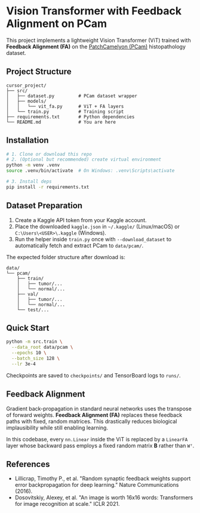 # Vision Transformer with Feedback Alignment on PCam

This project implements a lightweight Vision Transformer (ViT) trained with **Feedback Alignment (FA)** on the [PatchCamelyon (PCam)](https://www.kaggle.com/c/histopathologic-cancer-detection) histopathology dataset.

## Project Structure

```
cursor_project/
├── src/
│   ├── dataset.py         # PCam dataset wrapper
│   ├── models/
│   │   └── vit_fa.py      # ViT + FA layers
│   └── train.py           # Training script
├── requirements.txt       # Python dependencies
└── README.md              # You are here
```

## Installation

```bash
# 1. Clone or download this repo
# 2. (Optional but recommended) create virtual environment
python -m venv .venv
source .venv/bin/activate  # On Windows: .venv\Scripts\activate

# 3. Install deps
pip install -r requirements.txt
```

## Dataset Preparation

1. Create a Kaggle API token from your Kaggle account.
2. Place the downloaded `kaggle.json` in `~/.kaggle/` (Linux/macOS) or `C:\Users\<USER>\.kaggle` (Windows).
3. Run the helper inside `train.py` once with `--download_dataset` to automatically fetch and extract PCam to `data/pcam/`.

The expected folder structure after download is:

```
data/
└── pcam/
    ├── train/
    │   ├── tumor/...
    │   └── normal/...
    ├── val/
    │   ├── tumor/...
    │   └── normal/...
    └── test/...
```

## Quick Start

```bash
python -m src.train \
  --data_root data/pcam \
  --epochs 10 \
  --batch_size 128 \
  --lr 3e-4
```

Checkpoints are saved to `checkpoints/` and TensorBoard logs to `runs/`.

## Feedback Alignment

Gradient back-propagation in standard neural networks uses the transpose of forward weights. **Feedback Alignment (FA)** replaces these feedback paths with fixed, random matrices. This drastically reduces biological implausibility while still enabling learning.

In this codebase, every `nn.Linear` inside the ViT is replaced by a `LinearFA` layer whose backward pass employs a fixed random matrix **B** rather than `Wᵀ`.

## References

* Lillicrap, Timothy P., et al. "Random synaptic feedback weights support error backpropagation for deep learning." Nature Communications (2016).
* Dosovitskiy, Alexey, et al. "An image is worth 16x16 words: Transformers for image recognition at scale." ICLR 2021. 
